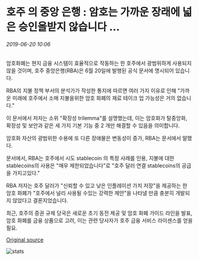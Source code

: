 # 호주 의 중앙 은행 : 암호는 가까운 장래에 넓은 승인을받지 않습니다 ...

###### 2019-06-20 10:06

암호화폐는 현지 금융 시스템이 효율적으로 작동하는 한 호주에서 광범위하게 사용되지 않을 것이며, 호주 중앙은행(RBA)은 6월 20일에 발행된 공식 문서에 명시되어 있습니다.

RBA의 지불 정책 부서의 분석가가 작성한 통지에 따르면 여러 가지 이유로 인해 "가까운 미래에 호주에서 소매 지불을위한 암호 화폐의 재료 테이크 업 가능성은 거의 없습니다."

이 문서에서 저자는 소위 "확장성 trilemma"를 설명했는데, 이는 암호화가 탈중앙화, 확장성 및 보안과 같은 세 가지 기본 기능 중 2 개만 해결할 수 있음을 의미합니다.

암호화 자산의 광범위한 수용에 또 다른 장애물은 변동성이 증가, RBA는 문서에서 말했다.

문서에서, RBA는 호주에서 시도 stablecoin 의 특정 사례를 인용, 지불에 대한 stablecoins의 사용은 "매우 제한되었습니다"로 "호주 달러 연결 stablecoins의 공급을 가지고있다."

RBA 저자는 호주 달러가 "신뢰할 수 있고 낮은 인플레이션 가치 저장"을 제공하는 한 암호 화폐가 "호주에서 널리 사용될 수있는 강력한 제안"을 나타낼 만큼 충분히 개발되지 않았다고 결론지었습니다.

최근, 호주의 증권 규제 당국은 새로운 초기 동전 제공 및 암호 화폐 가이드 라인을 발표, 암호 화폐를 금융 상품으로 고려, 이는 관련 당사자가 호주 금융 서비스 라이센스를 얻을 필요.

[Original source](https://cointelegraph.com/news/australias-central-bank-cryptos-will-not-receive-wide-acceptance-in-the-near-future)

![stats](https://c.statcounter.com/11760860/0/a89fa40b/1/ "stats")